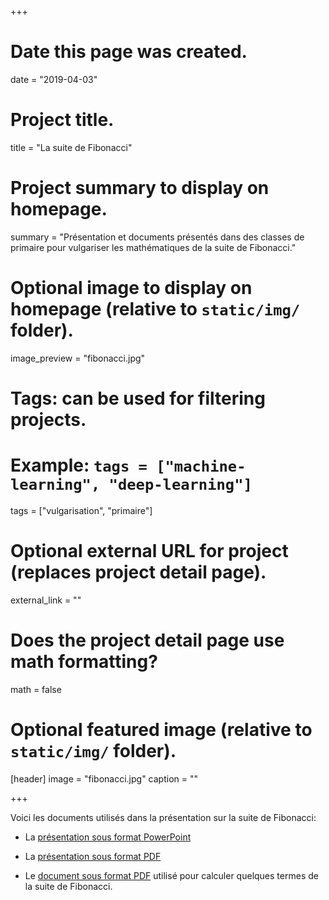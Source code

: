 +++
# Date this page was created.
date = "2019-04-03"

# Project title.
title = "La suite de Fibonacci"

# Project summary to display on homepage.
summary = "Présentation et documents présentés dans des classes de primaire pour vulgariser les mathématiques de la suite de Fibonacci."

# Optional image to display on homepage (relative to `static/img/` folder).
image_preview = "fibonacci.jpg"

# Tags: can be used for filtering projects.
# Example: `tags = ["machine-learning", "deep-learning"]`
tags = ["vulgarisation", "primaire"]

# Optional external URL for project (replaces project detail page).
external_link = ""

# Does the project detail page use math formatting?
math = false

# Optional featured image (relative to `static/img/` folder).
[header]
image = "fibonacci.jpg"
caption = ""

+++

Voici les documents utilisés dans la présentation sur la suite de Fibonacci:

- La [présentation sous format PowerPoint](/ppt/Nombres_Fibonacci.pptx)

- La [présentation sous format PDF](/pdf/Nombres_Fibonacci.pdf)

- Le [document sous format PDF](/pdf/FibonacciEleves.pdf) utilisé pour calculer quelques termes de la suite de Fibonacci.